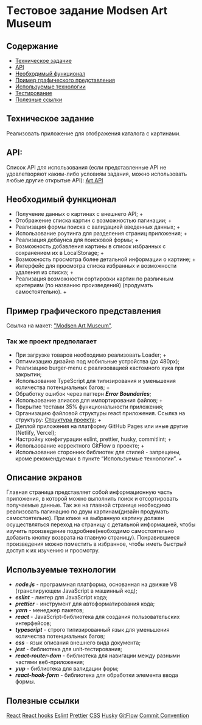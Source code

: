 # Tестовое задание Modsen Art Museum

## Содержание

- [Техническое задание](#Техническое-задание)
- [API](#API)
- [Необходимый функционал](#Необходимый-функционал)
- [Пример графического представления](#Пример-графического-представления)
- [Используемые технологии](#Используемые-технологии)
- [Тестирование](#Тестирование)
- [Полезные ссылки](#Полезные-ссылки)

## Техническое задание

Реализовать приложение для отображения каталога с картинами.

## API:

Список API для использования (если представленные API не удовлетворяют каким-либо условиям задания, можно использовать любые другие открытые API):
[Art API](https://api.artic.edu/docs/#introduction)

## Необходимый функционал

- Получение данных о картинах с внешнего API; +
- Отображение списка картин с возможностью пагинации; +
- Реализация формы поиска с валидацией введенных данных; +
- Использование роутинга для разделения страниц приложения; +
- Реализация дебаунса для поисковой формы; +
- Возможность добавления картины в список избранных с сохранением их в LocalStorage; +
- Возможность просмотра более детальной информации о картине; +
- Интерфейс для просмотра списка избранных и возможности удаления из списка; +
- Реализация возможности сортировки картин по различным критериям (по названию произведений) (продумать самостоятельно). +

## Пример графического представления

Ссылка на макет: ["Modsen Art Museum"](https://www.figma.com/file/XSLT4bMToK5tOdbXBBuqhP/Trainee-task-1?type=design&node-id=0-1&mode=design&t=tthepIdFQRlAXlVS-0).

### Так же проект предполагает

- При загрузке товаров необходимо реализовать Loader; +
- Оптимизацию дизайна под мобильные устройства (до 480px);
- Реализацию burger-menu с реализовацией кастомного хука при закрытии;
- Использование TypeScript для типизирования и уменьшения количества потенциальных багов; +
- Обработку ошибок через паттерн **_Error Boundaries_**;
- Использование алиасов для импортирования файлов; +
- Покрытие тестами 35% функциональности приложения;
- Организацию файловой структуры react приложения. Ссылка на структуру: [Структура проекта](https://github.com/mkrivel/structure); +
- Деплой приложения на платформу GitHub Pages или иные другие (Netlify, Vercel);
- Настройку конфигурации eslint, prettier, husky, commitlint; +
- Использование корректного GitFlow в проекте; +
- Использование сторонних библиотек для стилей - запрещены, кроме рекомендуемых в пункте “Используемые технологии”. +

## Описание экранов

Главная страница представляет собой информационную часть приложения, в которой можно выполнить поиск и отсортировать получаемые данные. Так же на главной странице необходимо реализовать пагинацию по двум картинам(дизайн продумать самостоятельно). При клике на выбранную картину должен осуществляться переход на страницу с детальной информацией, чтобы изучить произведение подробнее(необходимо самостоятельно добавить кнопку возврата на главную страницу). Понравившиеся произведения можно поместить в избранное, чтобы иметь быстрый доступ к их изучению и просмотру.

## Используемые технологии

- **_node.js_** - программная платформа, основанная на движке V8 (транслирующем JavaScript в машинный код);
- **_eslint_** - линтер для JavaScript кода;
- **_prettier_** - инструмент для автоформатирования кода;
- **_yarn_** - менеджер пакетов;
- **_react_** - JavaScript-библиотека для создания пользовательских интерфейсов;
- **_typescript_** - строго типизированный язык для уменьшения количества потенциальных багов;
- **_css_** - язык описания внешнего вида документа;
- **_jest_** - библиотека для unit-тестирования;
- **_react-router-dom_** - библиотека для навигации между разными частями веб-приложения;
- **_yup_** - библиотека для валидации форм;
- **_react-hook-form_** - библиотека для обработки элемента ввода формы.

## Полезные ссылки

[React](https://reactjs.org/docs/getting-started.html)
[React hooks](https://reactjs.org/docs/hooks-intro.html)
[Eslint](https://eslint.org/docs/user-guide/configuring)
[Prettier](https://prettier.io/docs/en/install.html)
[CSS](https://www.w3schools.com/css/)
[Husky](https://dev.to/ivadyhabimana/setup-eslint-prettier-and-husky-in-a-node-project-a-step-by-step-guide-946)
[GitFlow](https://www.atlassian.com/ru/git/tutorials/comparing-workflows/gitflow-workflow)
[Commit Convention](https://www.conventionalcommits.org/en/v1.0.0/)
